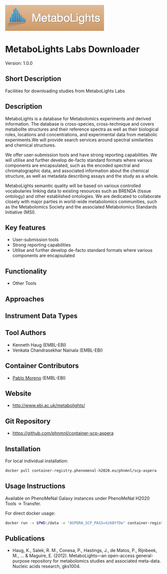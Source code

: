 ![Logo](logo.png)

# MetaboLights Labs Downloader
Version: 1.0.0

## Short Description

Facilities for downloading studies from MetaboLights Labs

## Description

MetaboLights is a database for Metabolomics experiments and derived information.
The database is cross-species, cross-technique and covers metabolite structures and their reference spectra as well as their biological roles, locations and concentrations, and experimental data from metabolic experiments.We will provide search services around spectral similarities and chemical structures.

We offer user-submission tools and have strong reporting capabilities. We will utilise and further develop de-facto standard formats where various components are encapsulated, such as the encoded spectral and chromatographic data, and associated information about the chemical structure, as well as metadata describing assays and the study as a whole.

MetaboLights semantic quality will be based on various controlled vocabularies linking data to existing resources such as BRENDA (tissue ontology) and other established ontologies. We are dedicated to collaborate closely with major parties in world-wide metabolomics communities, such as the Metabolomics Society and the associated Metabolomics Standards Initiative (MSI).

## Key features

- User-submission tools
- Strong reporting capabilities
- Utilise and further develop de-facto standard formats where various components are encapsulated

## Functionality

- Other Tools

## Approaches
  
## Instrument Data Types

## Tool Authors

- Kenneth Haug (EMBL-EBI)
- Venkata Chandrasekhar Nainala (EMBL-EBI)

## Container Contributors

- [Pablo Moreno](https://github.com/pcm32) (EMBL-EBI)

## Website

- http://www.ebi.ac.uk/metabolights/


## Git Repository

- https://github.com/phnmnl/container-scp-aspera

## Installation 

For local individual installation:

```bash
docker pull container-registry.phenomenal-h2020.eu/phnmnl/scp-aspera
```

## Usage Instructions

Available on PhenoMeNal Galaxy instances under PhenoMeNal H2020 Tools -> Transfer.

For direct docker usage:

```bash
docker run -v $PWD:/data -e "ASPERA_SCP_PASS=Xz68YfDe" container-registry.phenomenal-h2020.eu/phnmnl/scp-aspera -QT -l 1g fasp-ml@fasp.ebi.ac.uk:/studies/public/MTBLS174 /data
```

## Publications

- Haug, K., Salek, R. M., Conesa, P., Hastings, J., de Matos, P., Rijnbeek, M., ... & Maguire, E. (2012). MetaboLights—an open-access general-purpose repository for metabolomics studies and associated meta-data. Nucleic acids research, gks1004.
